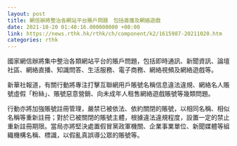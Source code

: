 ```yaml
---
layout: post
title: 網信辦將整治各網站平台賬戶問題　包括直播及網絡遊戲
date: 2021-10-20 01:48:16.000000000 +08:00
link: https://news.rthk.hk/rthk/ch/component/k2/1615987-20211020.htm
categories: rthk
---
```


國家網信辦將集中整治各類網站平台的賬戶問題，包括即時通訊、新聞資訊、論壇社區、網絡直播、知識問答、生活服務、電子商務、網絡視頻及網絡遊戲等。

新華社報道，有關行動將專注打擊互聯網用戶賬號名稱信息違法違規、網絡名人賬號虛假「粉絲」、賬號惡意營銷、向未成年人租售網絡遊戲賬號等幾類問題。

行動亦將加強賬號註冊管理，嚴禁已被依法、依約關閉的賬號，以相同名稱、相似名稱等重新註冊；對於已被關閉的賬號主體，根據違法違規程度，設置一定的禁止重新註冊期限。當局亦將堅決處置假冒黨政軍機關、企業事業單位、新聞媒體等組織機構名稱、標識，以假亂真誤導公眾的賬號等。
